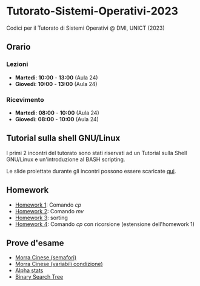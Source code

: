 # Tutorato-Sistemi-Operativi-2023
Codici per il Tutorato di Sistemi Operativi @ DMI, UNICT (2023)

## Orario
### Lezioni
- **Martedì**: **10:00** - **13:00** (Aula 24)
- **Giovedì**: **10:00** - **13:00** (Aula 24)
### Ricevimento
- **Martedì**: **08:00** - **10:00** (Aula 24)
- **Giovedì**: **08:00** - **10:00** (Aula 24)

## Tutorial sulla shell GNU/Linux
I primi 2 incontri del tutorato sono stati riservati ad un Tutorial sulla Shell GNU/Linux e un'introduzione al BASH scripting.

Le slide proiettate durante gli incontri possono essere scaricate [qui](./shell/tutorial-shell.pdf).

## Homework
- [Homework 1](./homeworks/homework-1/): Comando *cp*
- [Homework 2](./homeworks/homework-2/): Comando *mv*
- [Homework 3](./homeworks/homework-3/): sorting
- [Homework 4](./homeworks/homework-4/): Comando *cp* con ricorsione (estensione dell'homework 1)

## Prove d'esame
- [Morra Cinese (semafori)](./exams/morra-cinese-sem/)
- [Morra Cinese (variabili condizione)](./exams/morra-cinese-cond/)
- [Alpha stats](./exams/alpha-stats/)
- [Binary Search Tree](./exams/binary-search-tree/)
